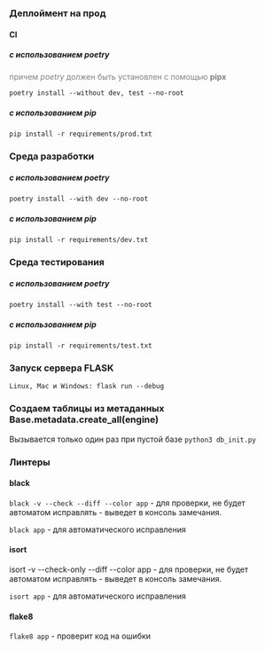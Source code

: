 ### Деплоймент на прод
#### CI
##### с использованием *poetry*
<span style="color:gray">причем *poetry* должен быть установлен с помощью **pipx**</span>

`poetry install --without dev, test --no-root`

##### с использованием *pip*
`pip install -r requirements/prod.txt`

### Среда разработки
##### с использованием *poetry*
`poetry install --with dev --no-root`

##### с использованием *pip*
`pip install -r requirements/dev.txt`

### Среда тестирования
##### с использованием *poetry*
`poetry install --with test --no-root`

##### с использованием *pip*
`pip install -r requirements/test.txt`


### Запуск сервера FLASK
```
Linux, Mac и Windows: flask run --debug
```

### Создаем таблицы из метаданных Base.metadata.create_all(engine)
Вызывается только один раз при пустой базе
`python3 db_init.py`

### Линтеры
#### black
`black -v --check --diff --color app` - для проверки, не будет автоматом исправлять - выведет в 
консоль замечания.

`black app` - для автоматического исправления

#### isort
isort -v --check-only --diff --color  app - для проверки, не будет автоматом исправлять - выведет в 
консоль замечания.

`isort app` - для автоматического исправления

#### flake8
`flake8 app` - проверит код на ошибки
